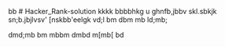 bb # Hacker_Rank-solution
kkkk
bbbbhkg
u
ghnfb,jbbv
skl.sbkjk
sn;b.jbjlvsv'
[nskbb'eelgk
vd;l
bm
dbm
mb
ld;mb;

dmd;mb
bm
mbbm
dmbd
m[mb[
bd
